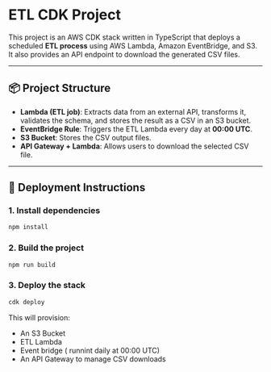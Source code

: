 # ETL CDK Project

This project is an AWS CDK stack written in TypeScript that deploys a scheduled **ETL process** using AWS Lambda, Amazon EventBridge, and S3. It also provides an API endpoint to download the generated CSV files.

---

## 📦 Project Structure

- **Lambda (ETL job)**: Extracts data from an external API, transforms it, validates the schema, and stores the result as a CSV in an S3 bucket.
- **EventBridge Rule**: Triggers the ETL Lambda every day at **00:00 UTC**.
- **S3 Bucket**: Stores the CSV output files.
- **API Gateway + Lambda**: Allows users to download the selected CSV file.

---

## 🚀 Deployment Instructions

### 1. Install dependencies

```bash
npm install
```

### 2. Build the project

```bash
npm run build
```

### 3. Deploy the stack

```bash
cdk deploy
```

This will provision:
- An S3 Bucket
- ETL Lambda
- Event bridge ( runnint daily at 00:00 UTC)
- An API Gateway to manage CSV downloads